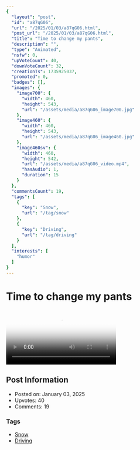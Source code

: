 ```yaml
---
{
  "layout": "post",
  "id": "a87qG06",
  "url": "/2025/01/03/a87qG06.html",
  "post_url": "/2025/01/03/a87qG06.html",
  "title": "Time to change my pants",
  "description": "",
  "type": "Animated",
  "nsfw": 0,
  "upVoteCount": 40,
  "downVoteCount": 32,
  "creationTs": 1735925037,
  "promoted": 0,
  "badges": [],
  "images": {
    "image700": {
      "width": 460,
      "height": 543,
      "url": "/assets/media/a87qG06_image700.jpg"
    },
    "image460": {
      "width": 460,
      "height": 543,
      "url": "/assets/media/a87qG06_image460.jpg"
    },
    "image460sv": {
      "width": 460,
      "height": 542,
      "url": "/assets/media/a87qG06_video.mp4",
      "hasAudio": 1,
      "duration": 15
    }
  },
  "commentsCount": 19,
  "tags": [
    {
      "key": "Snow",
      "url": "/tag/snow"
    },
    {
      "key": "Driving",
      "url": "/tag/driving"
    }
  ],
  "interests": [
    "humor"
  ]
}
---
```


# Time to change my pants

<video controls playsinline loop poster="/assets/media/a87qG06_image460.jpg">
  <source src="/assets/media/a87qG06_video.mp4" type="video/mp4">
  Your browser does not support the video tag.
</video>

## Post Information

- Posted on: January 03, 2025
- Upvotes: 40
- Comments: 19

### Tags

- [Snow](/tag/Snow)
- [Driving](/tag/Driving)
